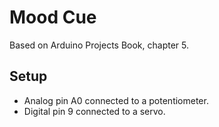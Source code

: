 Mood Cue
========

Based on Arduino Projects Book, chapter 5.

Setup
-----

- Analog pin A0 connected to a potentiometer.
- Digital pin 9 connected to a servo.
